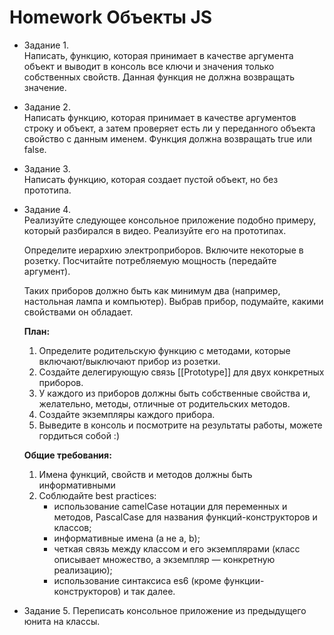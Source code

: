 # Homework Объекты JS

* Задание 1.\
  Написать, функцию, которая принимает в качестве аргумента объект и выводит в консоль все ключи и значения только собственных свойств. Данная функция не должна возвращать значение.

* Задание 2.\
  Написать функцию, которая принимает в качестве аргументов строку и объект, а затем проверяет есть ли у переданного объекта свойство с данным именем. Функция должна возвращать true или false.

* Задание 3.\
  Написать функцию, которая создает пустой объект, но без прототипа.

* Задание 4.\
  Реализуйте следующее консольное приложение подобно примеру, который разбирался в видео. Реализуйте его на прототипах.
  
  Определите иерархию электроприборов. Включите некоторые в розетку. Посчитайте потребляемую мощность (передайте аргумент).
  
  Таких приборов должно быть как минимум два (например, настольная лампа и компьютер). Выбрав прибор, подумайте, какими свойствами он обладает.

  **План:**
  1. Определите родительскую функцию с методами, которые включают/выключают прибор из розетки.
  2. Создайте делегирующую связь [[Prototype]] для двух конкретных приборов.
  3. У каждого из приборов должны быть собственные свойства и, желательно, методы, отличные от родительских методов.
  4. Создайте экземпляры каждого прибора.
  5. Выведите в консоль и посмотрите на результаты работы, можете гордиться собой :)
   
   **Общие требования:**
   1. Имена функций, свойств и методов должны быть информативными
   2. Соблюдайте best practices:
      *  использование camelCase нотации для переменных и методов, PascalCase для названия функций-конструкторов и классов;
      *  информативные имена (а не a, b);
      *  четкая связь между классом и его экземплярами (класс описывает множество, а экземпляр — конкретную реализацию);
      *  использование синтаксиса es6 (кроме функции-конструкторов) и так далее.

* Задание 5.
  Переписать консольное приложение из предыдущего юнита на классы.